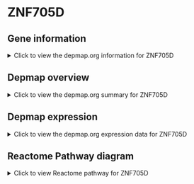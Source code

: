 <h1>ZNF705D</h1>

<h2>Gene information</h2>
<details>
  <summary>Click to view the depmap.org information for ZNF705D</summary>
  <iframe src="https://depmap.org/portal/gene/ZNF705D?tab=about" style="border:none;width:100%;height:800px"></iframe>
</details>

<h2>Depmap overview</h2>
<details>
  <summary>Click to view the depmap.org summary for ZNF705D</summary>
  <iframe src="https://depmap.org/portal/gene/ZNF705D?tab=overview" style="border:none;width:100%;height:800px"></iframe>
</details>

<h2>Depmap expression</h2>
<details>
  <summary>Click to view the depmap.org expression data for ZNF705D</summary>
  <iframe src="https://depmap.org/portal/gene/ZNF705D?tab=characterization" style="border:none;width:100%;height:800px"></iframe>
</details>



<h2>Reactome Pathway diagram</h2>
<details>
  <summary>Click to view Reactome pathway for ZNF705D</summary>
  <p>Generic Transcription Pathway</p>
  <iframe src="https://reactome.org/PathwayBrowser/#/R-HSA-212436" style="border:none;width:100%;height:800px"></iframe>
</details>



